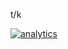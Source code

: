 <!--
title: "Infrastructure monitoring with Netdata"
sidebar_label: "Infrastructure monitoring"
description: "."
custom_edit_url: https://github.com/netdata/netdata/edit/master/docs/quickstart/infrastructure.md
-->

t/k

[![analytics](https://www.google-analytics.com/collect?v=1&aip=1&t=pageview&_s=1&ds=github&dr=https%3A%2F%2Fgithub.com%2Fnetdata%2Fnetdata&dl=https%3A%2F%2Fmy-netdata.io%2Fgithub%2Fdocs%2Fquickstart%2Finfrastructure&_u=MAC~&cid=5792dfd7-8dc4-476b-af31-da2fdb9f93d2&tid=UA-64295674-3)](<>)
